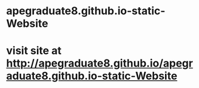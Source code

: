 # apegraduate8.github.io-static-Website

# visit site at http://apegraduate8.github.io/apegraduate8.github.io-static-Website
